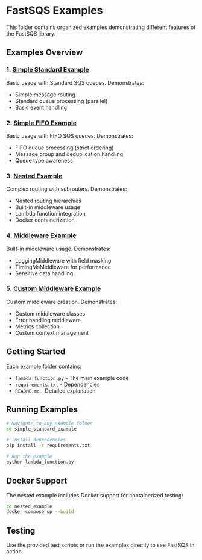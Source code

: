 # FastSQS Examples

This folder contains organized examples demonstrating different features of the FastSQS library.

## Examples Overview

### 1. [Simple Standard Example](./simple_standard_example/)
Basic usage with Standard SQS queues. Demonstrates:
- Simple message routing
- Standard queue processing (parallel)
- Basic event handling

### 2. [Simple FIFO Example](./simple_fifo_example/)
Basic usage with FIFO SQS queues. Demonstrates:
- FIFO queue processing (strict ordering)
- Message group and deduplication handling
- Queue type awareness

### 3. [Nested Example](./nested_example/)
Complex routing with subrouters. Demonstrates:
- Nested routing hierarchies
- Built-in middleware usage
- Lambda function integration
- Docker containerization

### 4. [Middleware Example](./middleware_example/)
Built-in middleware usage. Demonstrates:
- LoggingMiddleware with field masking
- TimingMsMiddleware for performance
- Sensitive data handling

### 5. [Custom Middleware Example](./custom_middleware_example/)
Custom middleware creation. Demonstrates:
- Custom middleware classes
- Error handling middleware
- Metrics collection
- Custom context management

## Getting Started

Each example folder contains:
- `lambda_function.py` - The main example code
- `requirements.txt` - Dependencies
- `README.md` - Detailed explanation

## Running Examples

```bash
# Navigate to any example folder
cd simple_standard_example

# Install dependencies
pip install -r requirements.txt

# Run the example
python lambda_function.py
```

## Docker Support

The nested example includes Docker support for containerized testing:
```bash
cd nested_example
docker-compose up --build
```

## Testing

Use the provided test scripts or run the examples directly to see FastSQS in action.
